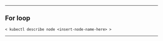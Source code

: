 ---------------------------------------------------------------------

## **For loop**

    < kubectl describe node <insert-node-name-here> >

---------------------------------------------------------------------
